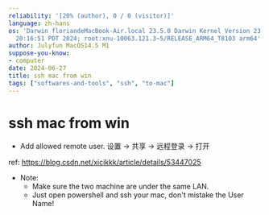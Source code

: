 ```yaml
---
reliability: '[20% (author), 0 / 0 (visitor)]'
language: zh-hans
os: 'Darwin floriandeMacBook-Air.local 23.5.0 Darwin Kernel Version 23.5.0: Wed May  1
  20:16:51 PDT 2024; root:xnu-10063.121.3~5/RELEASE_ARM64_T8103 arm64'
author: Julyfun MacOS14.5 M1
suppose-you-know:
- computer
date: 2024-06-27
title: ssh mac from win
tags: ["softwares-and-tools", "ssh", "to-mac"]
---
```

# ssh mac from win

- Add allowed remote user. 设置 -> 共享 -> 远程登录 -> 打开

ref: https://blog.csdn.net/xicikkk/article/details/53447025

- Note:
    - Make sure the two machine are under the same LAN. 
    - Just open powershell and ssh your mac, don't mistake the User Name!


